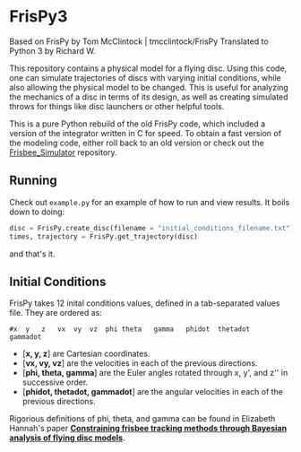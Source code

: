 # FrisPy3

Based on FrisPy by Tom McClintock | tmcclintock/FrisPy
Translated to Python 3 by Richard W.


This repository contains a physical model for a flying disc. Using this code, one can simulate trajectories of discs with varying initial conditions, while also allowing the physical model to be changed. This is useful for analyzing the mechanics of a disc in terms of its design, as well as creating simulated throws for things like disc launchers or other helpful tools.

This is a pure Python rebuild of the old FrisPy code, which included a version of the integrator written in C for speed. To obtain a fast version of the modeling code, either roll back to an old version or check out the [Frisbee_Simulator](https://github.com/tmcclintock/Frisbee_Simulator) repository.

## Running

Check out `example.py` for an example of how to run and view results. It boils down to doing:
```python
disc = FrisPy.create_disc(filename = "initial_conditions_filename.txt")
times, trajectory = FrisPy.get_trajectory(disc)
```
and that's it.

## Initial Conditions

FrisPy takes 12 inital conditions values, defined in a tab-separated values file. They are ordered as:
```
#x  y   z   vx  vy  vz  phi theta   gamma   phidot  thetadot    gammadot
```

* [__x, y, z__] are Cartesian coordinates.
* [__vx, vy, vz__] are the velocities in each of the previous directions.
* [__phi, theta, gamma__] are the Euler angles rotated through x, y', and z'' in successive order.
* [__phidot, thetadot, gammadot__] are the angular velocities in each of the previous directions.

Rigorious definitions of phi, theta, and gamma can be found in Elizabeth Hannah's paper __[Constraining frisbee tracking methods through Bayesian analysis of flying disc models](https://repository.arizona.edu/handle/10150/626742)__.